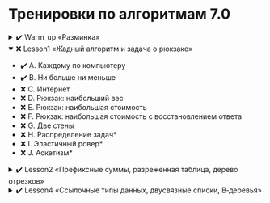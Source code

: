 # Тренировки по алгоритмам 7.0


<details ><summary> ✔️ Warm_up «Разминка»</summary>

   - ✔️ A. Три единицы подряд
   - ✔️ B. Покупка билетов
   - ✔️ C. Гвоздики
   - ✔️ D. Вывести маршрут максимальной стоимости
   - ✔️ E. Кафе
   - ✔️ F. Хипуй
   - ✔️ G. Родословная: подсчет уровней
   - ✔️ H. Бинарное дерево (вставка, поиск, обход)
   - ✔️ I. Размер поддеревьев  

</details>

<details  open="true"><summary>❌ Lesson1 «Жадный алгоритм и задача о рюкзаке»</summary>

   - ✔️ A. Каждому по компьютеру
   - ✔️ B. Ни больше ни меньше
   - ❌ C. Интернет
   - ❌ D. Рюкзак: наибольший вес
   - ❌ E. Рюкзак: наибольшая стоимость
   - ❌ F. Рюкзак: наибольшая стоимость с восстановлением ответа
   - ❌ G. Две стены
   - ❌ H. Распределение задач*
   - ❌ I. Эластичный ровер*
   - ❌ J. Аскетизм*

</details>

<details><summary>✔️ Lesson2 «Префиксные суммы, разреженная таблица, дерево отрезков»</summary>

   - ✔️ A. Количество максимумов на отрезке
   - ✔️ B. Индекс максимума на отрезке
   - ✔️ C. Максимум и индекс максимума на отрезке
   - ✔️ D. Максимум на подотрезках с изменением элемента
   - ✔️ E. K-й ноль
   - ✔️ F. Ближайшее большее число справа
   - ✔️ G. Нолики
   - ✔️ H. Дерево отрезков с операцией на отрезке
   - ✔️ I. Максимум на подотрезках с добавлением на отрезке
   - ✔️ J. Присваивание на отрезке, сравнение подотрезков*

</details>

<details><summary>✔️ Lesson4 «Ссылочные типы данных, двусвязные списки, B‑деревья»</summary>

   - ✔️ A. Стек с защитой от ошибок
   - ✔️ B. Очередь с защитой от ошибок
   - ✔️ C. Дек с защитой от ошибок
   - ✔️ D. Переключение между окнами
   - ✔️ E. Слабое звено
   - ✔️ F. Свинки-копилки
   - ✔️ G. Острова
   - ✔️ H. Разрезание графа
   - ✔️ I. Снеговики
   - ✔️ J. Простая река

</details>